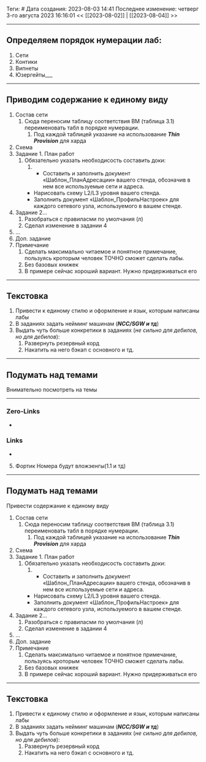 
Теги: #
Дата создания: 2023-08-03 14:41 
Последнее изменение: четверг 3-го августа 2023 16:16:01
<< [[2023-08-02]] | [[2023-08-04]] >> 
___
## Определяем порядок нумерации лаб:

1. Сети
2. Контики
3. Випнеты
4. Юзергейты___
---
## Приводим содержание к единому виду
1. Состав сети
	1. Сюда переносим таблицу соответствия ВМ (таблица 3.1) переименовать табл в порядке нумерации.
		1. Под каждой таблицей указание на использование ***Thin Provision*** для харда
2. Схема
3. Задание 1. План работ
	1. Обязательно указать необходисость составить доки:
		1. - Составить и заполнить документ «Шаблон_ПланАдресации» вашего стенда, обозначив в нем все используемые сети и адреса.
		- Нарисовать схему L2/L3 уровня вашего стенда.
		- Заполнить документ «Шаблон_ПрофильНастроек» для каждого сетевого узла, используемого в вашем стенде.
4. Задание 2...
	1. Разобраться с правиласми по умолчания (л)
	2. Сделал изменение в задании 4
5. ...
6. Доп. задание
7. Примечание
	1. Сделать максимально читаемое и понятное примечание, пользуясь кроторым человек ТОЧНО сможет сделать лабы.
	2. Без базовых книжек
	3. В примере сейчас хороший вариант. Нужно придерживаться его
---
## Текстовка

1. Привести к единому стилю и оформление и язык, которым написаны лабы
2. В заданиях задать нейминг машинам (***NCC/SGW и тд***)
3. Выдать чуть больше конкретики в заданиях (*не сильно для дебилов, но для дебилов*):
	1. Развернуть резервный корд
	2. Накатить на него бэкап с основного и тд.

---
## Подумать над темами

Внимательно посмотреть на темы 
___
### Zero-Links
- 

### Links
- 

5. Фортик
Номера будут вложэенгы(1.1 и тд)
---
Подумать над темами
---

Привести содержание к единому виду
1. Состав сети
	1. Сюда переносим таблицу соответствия ВМ (таблица 3.1) переименовать табл в порядке нумерации.
		1. Под каждой таблицей указание на использование ***Thin Provision*** для харда
2. Схема
3. Задание 1. План работ
	1. Обязательно указать необходисость составить доки:
		1. - Составить и заполнить документ «Шаблон_ПланАдресации» вашего стенда, обозначив в нем все используемые сети и адреса.
		- Нарисовать схему L2/L3 уровня вашего стенда.
		- Заполнить документ «Шаблон_ПрофильНастроек» для каждого сетевого узла, используемого в вашем стенде.
4. Задание 2...
	1. Разобраться с правиласми по умолчания (л)
	2. Сделал изменение в задании 4
5. ...
6. Доп. задание
7. Примечание
	1. Сделать максимально читаемое и понятное примечание, пользуясь кроторым человек ТОЧНО сможет сделать лабы.
	2. Без базовых книжек
	3. В примере сейчас хороший вариант. Нужно придерживаться его
---
## Текстовка

1. Привести к единому стилю и оформление и язык, которым написаны лабы
2. В заданиях задать нейминг машинам (***NCC/SGW и тд***)
3. Выдать чуть больше конкретики в заданиях (*не сильно для дебилов, но для дебилов*):
	1. Развернуть резервный корд
	2. Накатить на него бэкап с основного и тд.